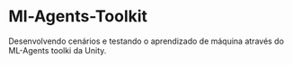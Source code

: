 # Ml-Agents-Toolkit
Desenvolvendo cenários e testando o aprendizado de máquina através do ML-Agents toolki da Unity.
